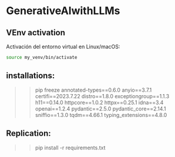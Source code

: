# GenerativeAIwithLLMs

## VEnv activation

Activación del entorno virtual en Linux/macOS:

```bash
source my_venv/bin/activate
```


## installations: 
>> pip freeze
annotated-types==0.6.0
anyio==3.7.1
certifi==2023.7.22
distro==1.8.0
exceptiongroup==1.1.3
h11==0.14.0
httpcore==1.0.2
httpx==0.25.1
idna==3.4
openai==1.2.4
pydantic==2.5.0
pydantic_core==2.14.1
sniffio==1.3.0
tqdm==4.66.1
typing_extensions==4.8.0

## Replication:
>> pip install -r requirements.txt
